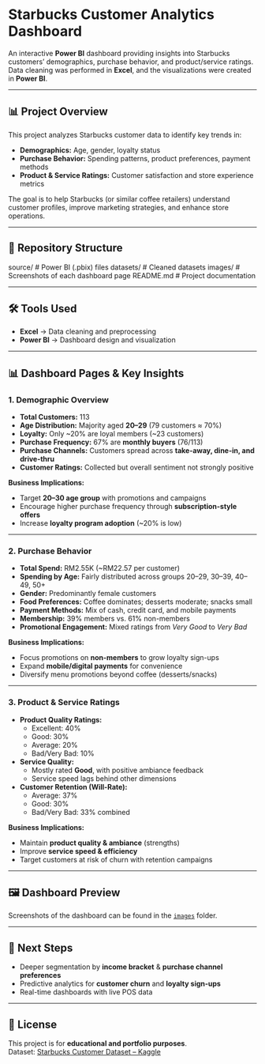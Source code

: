# Starbucks Customer Analytics Dashboard

An interactive **Power BI** dashboard providing insights into Starbucks customers’ demographics, purchase behavior, and product/service ratings.  
Data cleaning was performed in **Excel**, and the visualizations were created in **Power BI**.

---

## 📊 Project Overview
This project analyzes Starbucks customer data to identify key trends in:
- **Demographics:** Age, gender, loyalty status  
- **Purchase Behavior:** Spending patterns, product preferences, payment methods  
- **Product & Service Ratings:** Customer satisfaction and store experience metrics

The goal is to help Starbucks (or similar coffee retailers) understand customer profiles, improve marketing strategies, and enhance store operations.

---

## 📂 Repository Structure
source/ # Power BI (.pbix) files
datasets/ # Cleaned datasets
images/ # Screenshots of each dashboard page
README.md # Project documentation

---

## 🛠 Tools Used
- **Excel** → Data cleaning and preprocessing  
- **Power BI** → Dashboard design and visualization  

---

## 📊 Dashboard Pages & Key Insights

### 1. Demographic Overview
- **Total Customers:** 113  
- **Age Distribution:** Majority aged **20–29** (79 customers ≈ 70%)  
- **Loyalty:** Only ~20% are loyal members (~23 customers)  
- **Purchase Frequency:** 67% are **monthly buyers** (76/113)  
- **Purchase Channels:** Customers spread across **take-away, dine-in, and drive-thru**  
- **Customer Ratings:** Collected but overall sentiment not strongly positive  

**Business Implications:**
- Target **20–30 age group** with promotions and campaigns  
- Encourage higher purchase frequency through **subscription-style offers**  
- Increase **loyalty program adoption** (~20% is low)  

---

### 2. Purchase Behavior
- **Total Spend:** RM2.55K (~RM22.57 per customer)  
- **Spending by Age:** Fairly distributed across groups 20–29, 30–39, 40–49, 50+  
- **Gender:** Predominantly female customers  
- **Food Preferences:** Coffee dominates; desserts moderate; snacks small  
- **Payment Methods:** Mix of cash, credit card, and mobile payments  
- **Membership:** 39% members vs. 61% non-members  
- **Promotional Engagement:** Mixed ratings from *Very Good* to *Very Bad*  

**Business Implications:**
- Focus promotions on **non-members** to grow loyalty sign-ups  
- Expand **mobile/digital payments** for convenience  
- Diversify menu promotions beyond coffee (desserts/snacks)  

---

### 3. Product & Service Ratings
- **Product Quality Ratings:**
  - Excellent: 40%  
  - Good: 30%  
  - Average: 20%  
  - Bad/Very Bad: 10%  
- **Service Quality:**
  - Mostly rated **Good**, with positive ambiance feedback  
  - Service speed lags behind other dimensions  
- **Customer Retention (Will-Rate):**
  - Average: 37%  
  - Good: 30%  
  - Bad/Very Bad: 33% combined  

**Business Implications:**
- Maintain **product quality & ambiance** (strengths)  
- Improve **service speed & efficiency**  
- Target customers at risk of churn with retention campaigns  

---

## 🖼️ Dashboard Preview
Screenshots of the dashboard can be found in the [`images`](./images) folder.

---

## 📌 Next Steps
- Deeper segmentation by **income bracket** & **purchase channel preferences**  
- Predictive analytics for **customer churn** and **loyalty sign-ups**  
- Real-time dashboards with live POS data  

---

## 📜 License
This project is for **educational and portfolio purposes**.  
Dataset: [Starbucks Customer Dataset – Kaggle](https://www.kaggle.com/)  
